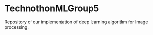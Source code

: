 # TechnothonMLGroup5
Repository of our implementation of deep learning algorithm for Image processing.
